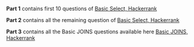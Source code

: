**Part 1** contains first 10 questions of [Basic Select, Hackerrank](https://www.hackerrank.com/domains/sql?badge_type=sql&filters%5Bskills%5D%5B%5D=SQL%20%28Basic%29&filters%5Bsubdomains%5D%5B%5D=select)

**Part 2** contains all the remaining question of [Basic Select, Hackerrank](https://www.hackerrank.com/domains/sql?badge_type=sql&filters%5Bskills%5D%5B%5D=SQL%20%28Basic%29&filters%5Bsubdomains%5D%5B%5D=select)

**Part 3** contains all the Basic JOINS questions available here [Basic JOINS, Hackerrank](https://www.hackerrank.com/domains/sql?badge_type=sql&filters%5Bsubdomains%5D%5B%5D=join)
